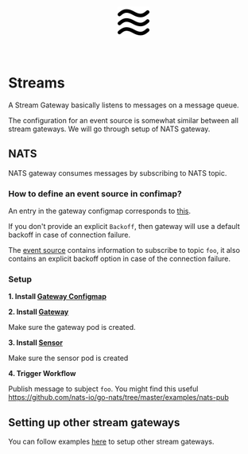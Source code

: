 <p align="center">
  <img src="https://github.com/argoproj/argo-events/blob/update-docs/docs/assets/stream.png?raw=true" alt="Stream"/>
</p>

<br/>


# Streams

A Stream Gateway basically listens to messages on a message queue.

The configuration for an event source is somewhat similar between all stream gateways. We will go through setup of NATS gateway.

## NATS

NATS gateway consumes messages by subscribing to NATS topic.

### How to define an event source in confimap?
An entry in the gateway configmap corresponds to [this](https://github.com/argoproj/argo-events/blob/39fd5b8592e27c869dcc6cf2b0e6fee1d56622f2/gateways/core/stream/nats/config.go#L33-L40).

If you don't provide an explicit `Backoff`, then gateway will use a default backoff in case of connection failure.

The [event source](../../../examples/gateways/nats-gateway-configmap.yaml) contains information to subscribe to topic `foo`, it also contains an explicit backoff option
in case of the connection failure.

### Setup

**1. Install [Gateway Configmap](../../../examples/gateways/nats-gateway-configmap.yaml)**

**2. Install [Gateway](../../../examples/gateways/nats.yaml)**

Make sure the gateway pod is created.

**3. Install [Sensor](../../../examples/sensors/nats.yaml)**

Make sure the sensor pod is created

**4. Trigger Workflow**

Publish message to subject `foo`. 
You might find this useful https://github.com/nats-io/go-nats/tree/master/examples/nats-pub

## Setting up other stream gateways
You can follow examples [here](../../../examples/gateways) to setup other stream gateways.
